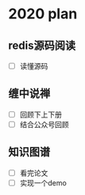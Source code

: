# 2020 plan

## redis源码阅读

- [ ] 读懂源码

## 缠中说禅

- [ ] 回顾下上下册
- [ ] 结合公众号回顾

## 知识图谱

- [ ] 看完论文
- [ ] 实现一个demo
